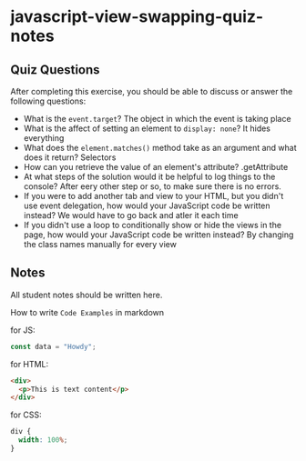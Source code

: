 # javascript-view-swapping-quiz-notes

## Quiz Questions

After completing this exercise, you should be able to discuss or answer the following questions:

- What is the `event.target`?
The object in which the event is taking place
- What is the affect of setting an element to `display: none`?
It hides everything
- What does the `element.matches()` method take as an argument and what does it return?
Selectors
- How can you retrieve the value of an element's attribute?
.getAttribute
- At what steps of the solution would it be helpful to log things to the console?
After eery other step or so, to make sure there is no errors.
- If you were to add another tab and view to your HTML, but you didn't use event delegation, how would your JavaScript code be written instead?
We would have to go back and atler it each time
- If you didn't use a loop to conditionally show or hide the views in the page, how would your JavaScript code be written instead?
By changing the class names manually for every view
## Notes

All student notes should be written here.


How to write `Code Examples` in markdown

for JS:

```javascript
const data = "Howdy";
```

for HTML:

```html
<div>
  <p>This is text content</p>
</div>
```

for CSS:

```css
div {
  width: 100%;
}
```
